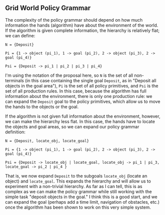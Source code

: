 ## Grid World Policy Grammar

The complexity of the policy grammar should depend on how much information the hands (algorithm) have about the environment of the world. 
If the algorithm is given complete information, the hierarchy is relatively flat; we can define: 

`N = {Deposit}`
 
 `Pi = {1 -> object (pi_1), 1 -> goal (pi_2), 2 -> object (pi_3), 2 -> goal (pi_4)}`
 
 `Psi = {Deposit -> pi_1 | pi_2 | pi_3 | pi_4}`

I'm using the notation of the proposal here, so `N` is the set of all non-terminals (in this case containing the single goal `Deposit`,
as in "Deposit all objects in the goal area"), `Pi` is the set of all policy primitives, and `Psi` is the set of all production rules. 
In this case, because the algorithm has full information about the environment, there is only one production rule: we can expand the 
`Deposit` goal to the policy primitives, which allow us to move the hands to the objects or the goal. 

If the algorithm is not given full information about the environment, however, we can make the hierarchy less flat. In this case, 
the hands have to locate the objects and goal areas, so we can expand our policy grammar definition: 

`N = {Deposit, locate_obj, locate_goal}`

`Pi = {1 -> object (pi_1), 1 -> goal (pi_2), 2 -> object (pi_3), 2 -> goal (pi_4)}`

`Psi = {Deposit -> locate_obj | locate_goal, locate_obj -> pi_1 | pi_3, locate_goal -> pi_2 | pi_4 }`

That is, we now expand `Deposit` to the subgoals `locate_obj` (locate an object) and `locate_goal`. This expands the hierarchy and 
will allow us to experiment with a non-trivial hierarchy. As far as I can tell, this is as complex as we can make the policy grammar 
while still working with the simple task "deposit objects in the goal." I think this is a good start, and we can expand the goal 
(perhaps add a time limit, navigation of obstacles, etc.) once the algorithm has been shown to work on this very simple system. 
